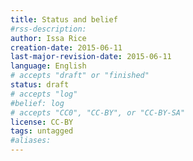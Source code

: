 ```yaml
---
title: Status and belief
#rss-description: 
author: Issa Rice
creation-date: 2015-06-11
last-major-revision-date: 2015-06-11
language: English
# accepts "draft" or "finished"
status: draft
# accepts "log"
#belief: log
# accepts "CC0", "CC-BY", or "CC-BY-SA"
license: CC-BY
tags: untagged
#aliases: 
---
```



